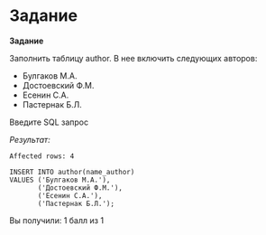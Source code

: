 # Задание

**Задание**

Заполнить таблицу author. В нее включить следующих авторов:
- Булгаков М.А.
- Достоевский Ф.М.
- Есенин С.А.
- Пастернак Б.Л.

Введите SQL запрос

*Результат:*

```mysql
Affected rows: 4
```

```mysql
INSERT INTO author(name_author)
VALUES ('Булгаков М.А.'),
       ('Достоевский Ф.М.'),
       ('Есенин С.А.'),
       ('Пастернак Б.Л.');
```

Вы получили: 1 балл из 1
